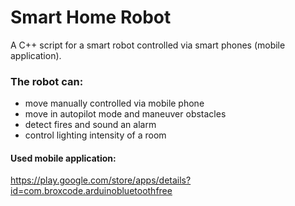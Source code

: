 # Smart Home Robot

A C++ script for a smart robot controlled via smart phones (mobile application).

### The robot can:
 - move manually controlled via mobile phone
 - move in autopilot mode and maneuver obstacles
 - detect fires and sound an alarm
 - control lighting intensity of a room

#### Used mobile application:
https://play.google.com/store/apps/details?id=com.broxcode.arduinobluetoothfree
